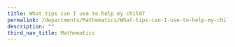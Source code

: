 ```yaml
---
title: What tips can I use to help my child?
permalink: /departments/Mathematics/What-tips-can-I-use-to-help-my-child
description: ""
third_nav_title: Mathematics
---
```

